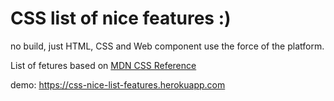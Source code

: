 # CSS list of nice features :)
no build, just HTML, CSS and Web component use the force of the platform.

List of fetures based on [MDN CSS Reference](https://developer.mozilla.org/en-US/docs/Web/CSS/Reference)

demo: https://css-nice-list-features.herokuapp.com